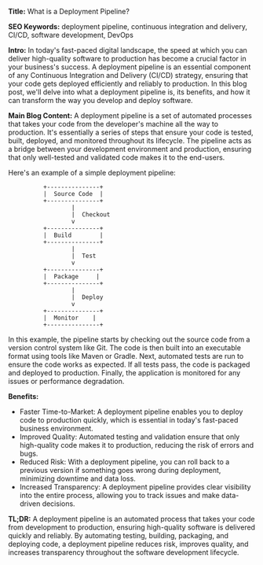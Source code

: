 **Title:** What is a Deployment Pipeline?

**SEO Keywords:** deployment pipeline, continuous integration and delivery, CI/CD, software development, DevOps

**Intro:**
In today's fast-paced digital landscape, the speed at which you can deliver high-quality software to production has become a crucial factor in your business's success. A deployment pipeline is an essential component of any Continuous Integration and Delivery (CI/CD) strategy, ensuring that your code gets deployed efficiently and reliably to production. In this blog post, we'll delve into what a deployment pipeline is, its benefits, and how it can transform the way you develop and deploy software.

**Main Blog Content:**
A deployment pipeline is a set of automated processes that takes your code from the developer's machine all the way to production. It's essentially a series of steps that ensure your code is tested, built, deployed, and monitored throughout its lifecycle. The pipeline acts as a bridge between your development environment and production, ensuring that only well-tested and validated code makes it to the end-users.

Here's an example of a simple deployment pipeline:

```
          +---------------+
          |  Source Code  |
          +---------------+
                  |
                  |  Checkout
                  v
          +---------------+
          |  Build        |
          +---------------+
                  |
                  |  Test
                  v
          +---------------+
          |  Package     |
          +---------------+
                  |
                  |  Deploy
                  v
          +---------------+
          |  Monitor    |
          +---------------+
```

In this example, the pipeline starts by checking out the source code from a version control system like Git. The code is then built into an executable format using tools like Maven or Gradle. Next, automated tests are run to ensure the code works as expected. If all tests pass, the code is packaged and deployed to production. Finally, the application is monitored for any issues or performance degradation.

**Benefits:**

* Faster Time-to-Market: A deployment pipeline enables you to deploy code to production quickly, which is essential in today's fast-paced business environment.
* Improved Quality: Automated testing and validation ensure that only high-quality code makes it to production, reducing the risk of errors and bugs.
* Reduced Risk: With a deployment pipeline, you can roll back to a previous version if something goes wrong during deployment, minimizing downtime and data loss.
* Increased Transparency: A deployment pipeline provides clear visibility into the entire process, allowing you to track issues and make data-driven decisions.

**TL;DR:** A deployment pipeline is an automated process that takes your code from development to production, ensuring high-quality software is delivered quickly and reliably. By automating testing, building, packaging, and deploying code, a deployment pipeline reduces risk, improves quality, and increases transparency throughout the software development lifecycle.